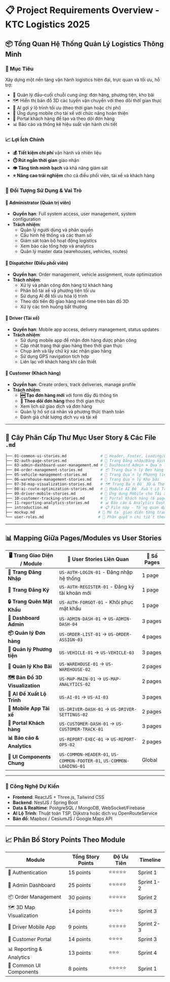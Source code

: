 # 📋 Project Requirements Overview - KTC Logistics 2025

## 📦 Tổng Quan Hệ Thống Quản Lý Logistics Thông Minh

### 🎯 Mục Tiêu

Xây dựng một nền tảng vận hành logistics hiện đại, trực quan và tối ưu, hỗ trợ:

- 🏢 Quản lý đầu–cuối chuỗi cung ứng: đơn hàng, phương tiện, kho bãi  
- 🗺️ Hiển thị bản đồ 3D các tuyến vận chuyển với theo dõi thời gian thực
- 🤖 AI gợi ý lộ trình tối ưu (theo thời gian hoặc chi phí)  
- 📱 Ứng dụng mobile cho tài xế với chức năng hoàn thiện
- 👤 Portal khách hàng để tạo và theo dõi đơn hàng
- 📊 Báo cáo và thống kê hiệu suất vận hành chi tiết

### 📈 Lợi Ích Chính

- **💰 Tiết kiệm chi phí** vận hành và nhiên liệu  
- **⏱️ Rút ngắn thời gian** giao nhận  
- **👁️ Tăng tính minh bạch** và khả năng giám sát  
- **⭐ Nâng cao trải nghiệm** cho cả điều phối viên, tài xế và khách hàng  

### 👥 Đối Tượng Sử Dụng & Vai Trò

#### 👑 **Administrator (Quản trị viên)**

- **Quyền hạn**: Full system access, user management, system configuration
- **Trách nhiệm**:
  - Quản lý người dùng và phân quyền
  - Cấu hình hệ thống và các tham số
  - Giám sát toàn bộ hoạt động logistics
  - Xem báo cáo tổng hợp và analytics
  - Quản lý master data (warehouses, vehicles, routes)

#### 🚦 **Dispatcher (Điều phối viên)**

- **Quyền hạn**: Order management, vehicle assignment, route optimization
- **Trách nhiệm**:
  - Xử lý và phân công đơn hàng từ khách hàng
  - Phân bổ tài xế và phương tiện tối ưu
  - Sử dụng AI để tối ưu hóa lộ trình
  - Theo dõi tiến độ giao hàng real-time trên bản đồ 3D
  - Xử lý các tình huống bất thường

#### 🚚 **Driver (Tài xế)**

- **Quyền hạn**: Mobile app access, delivery management, status updates
- **Trách nhiệm**:
  - Sử dụng mobile app để nhận đơn hàng được phân công
  - Cập nhật trạng thái giao hàng theo thời gian thực
  - Chụp ảnh và lấy chữ ký xác nhận giao hàng
  - Sử dụng GPS navigation tích hợp
  - Liên lạc với khách hàng khi cần thiết

#### 👤 **Customer (Khách hàng)**

- **Quyền hạn**: Create orders, track deliveries, manage profile
- **Trách nhiệm**:
  - **🆕 Tạo đơn hàng mới** với form đầy đủ thông tin
  - **📍 Theo dõi đơn hàng** theo thời gian thực
  - Xem lịch sử giao dịch và đơn hàng
  - Quản lý hồ sơ cá nhân và phương thức thanh toán
  - Đánh giá chất lượng dịch vụ và tài xế

---

## 📁 Cây Phân Cấp Thư Mục User Story & Các File `.md`

```bash
├── 01-common-ui-stories.md               # 🔧 Header, Footer, Loading/Error States
├── 02-auth-page-stories.md               # 🔐 Trang Đăng nhập/Đăng ký/Quên mật khẩu  
├── 03-admin-dashboard-user-management.md # 👑 Dashboard Admin + Quản lý người dùng
├── 04-order-management-stories.md        # 📦 Trang Quản lý Đơn hàng (Dispatcher)
├── 05-vehicle-management-stories.md      # 🚛 Trang Quản lý Phương tiện
├── 06-warehouse-management-stories.md    # 🏢 Trang Quản lý Kho bãi
├── 07-3d-map-visualization-stories.md    # 🗺️ Trang Bản Đồ 3D & Theo dõi thời gian thực
├── 08-ai-route-optimization-stories.md   # 🤖 Module AI Đề Xuất Lộ Trình Tối Ưu
├── 09-driver-mobile-stories.md           # 📱 Ứng dụng Mobile cho Tài xế (7 pages)
├── 10-customer-tracking-stories.md       # 👤 Portal Khách hàng (6 pages)
├── 11-reporting-analytics-stories.md     # 📊 Báo cáo & Analytics Dashboard (6 pages)
├── introduction.md                       # 📋 File này - Tổng quan dự án
├── mockup.md                            # 🎨 Mô tả giao diện từng trang
└── user-roles.md                        # 🔑 Phân quyền chi tiết theo vai trò
```

---

## 📊 Mapping Giữa Pages/Modules vs User Stories

| 🖥️ **Trang Giao Diện / Module**          | 📝 **User Stories Liên Quan**                                               | 📄 **Số Pages** |
|-------------------------------------------|-----------------------------------------------------------------------------|------------------|
| **🔐 Trang Đăng Nhập**                    | `US-AUTH-LOGIN-01` - Đăng nhập hệ thống                                    | 1 page           |
| **📝 Trang Đăng Ký**                      | `US-AUTH-REGISTER-01` - Đăng ký tài khoản mới                             | 1 page           |
| **🔒 Trang Quên Mật Khẩu**                | `US-AUTH-FORGOT-01` - Khôi phục mật khẩu                                  | 1 page           |
| **👑 Dashboard Admin**                    | `US-ADMIN-DASH-01` → `US-ADMIN-DASH-04`                                   | 3 pages          |
| **📦 Quản lý Đơn hàng**                   | `US-ORDER-LIST-01` → `US-ORDER-ASSIGN-03`                                 | 4 pages          |
| **🚛 Quản lý Phương tiện**                | `US-VEHICLE-01` → `US-VEHICLE-03`                                          | 3 pages          |
| **🏢 Quản lý Kho Bãi**                    | `US-WAREHOUSE-01` → `US-WAREHOUSE-02`                                     | 2 pages          |
| **🗺️ Bản Đồ 3D Visualization**           | `US-MAP-MAIN-01` → `US-MAP-ANALYTICS-02`                                  | 2 pages          |
| **🤖 AI Đề Xuất Lộ Trình**               | `US-AI-01` → `US-AI-03`                                                   | 3 pages          |
| **📱 Mobile App Tài xế**                  | `US-DRIVER-DASH-01` → `US-DRIVER-SETTINGS-02`                             | 2 pages          |
| **👤 Portal Khách hàng**                  | `US-CUSTOMER-DASH-01` → `US-CUSTOMER-TRACK-01`                            | 3 pages          |
| **📊 Báo cáo & Analytics**                | `US-REPORT-EXEC-01` → `US-REPORT-OPS-02`                                  | 2 pages          |
| **🔧 UI Components Chung**                | `US-COMMON-HEADER-01`, `US-COMMON-FOOTER-01`, `US-COMMON-LOADING-01`      | Global           |

---

### 🧰 Công Nghệ Dự Kiến

- **Frontend**: ReactJS + Three.js, Tailwind CSS  
- **Backend**: NestJS / Spring Boot  
- **Data & Realtime**: PostgreSQL / MongoDB, WebSocket/Firebase  
- **AI Lộ Trình**: Thuật toán TSP, Dijkstra hoặc dịch vụ OpenRouteService  
- **Bản đồ**: Mapbox / CesiumJS / Google Maps API  

---

## 📈 Phân Bổ Story Points Theo Module

| **Module**                    | **Tổng Story Points** | **Độ Ưu Tiên** | **Timeline** |
|-------------------------------|----------------------|----------------|--------------|
| 🔐 Authentication             | 15 points            | ⭐⭐⭐⭐⭐        | Sprint 1     |
| 👑 Admin Dashboard            | 25 points            | ⭐⭐⭐⭐⭐        | Sprint 1-2   |
| 📦 Order Management           | 30 points            | ⭐⭐⭐⭐⭐        | Sprint 2     |
| 🗺️ 3D Map Visualization       | 14 points            | ⭐⭐⭐⭐         | Sprint 3     |
| 📱 Driver Mobile App          | 9 points             | ⭐⭐⭐⭐⭐        | Sprint 2-3   |
| 👤 Customer Portal            | 14 points            | ⭐⭐⭐⭐         | Sprint 3     |
| 📊 Reporting & Analytics      | 13 points            | ⭐⭐⭐           | Sprint 4     |
| 🔧 Common UI Components       | 8 points             | ⭐⭐⭐⭐⭐        | Sprint 1     |
